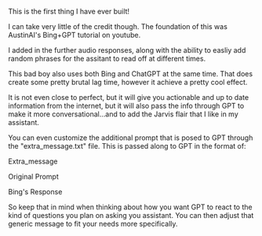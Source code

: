 This is the first thing I have ever built!

I can take very little of the credit though. The foundation of this was AustinAI's Bing+GPT tutorial on youtube.

I added in the further audio responses, along with the ability to easliy add random phrases for the assitant to read off at different times.

This bad boy also uses both Bing and ChatGPT at the same time. That does create some pretty brutal lag time, however it achieve a pretty cool effect. 

It is not even close to perfect, but it will give you actionable and up to date information from the internet, but it will also pass the info through GPT to make it more conversational...and to add the Jarvis flair that I like in my assistant. 

You can even customize the additional prompt that is posed to GPT through the "extra_message.txt" file. This is passed along to GPT in the format of:

Extra_message

Original Prompt

Bing's Response

So keep that in mind when thinking about how you want GPT to react to the kind of questions you plan on asking you assistant. You can then adjust that generic message to fit your needs more specifically. 
